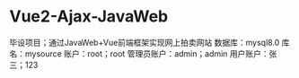 # Vue2-Ajax-JavaWeb
毕设项目；通过JavaWeb+Vue前端框架实现网上拍卖网站
数据库：mysql8.0 库名：mysource 账户：root；root
管理员账户：admin；admin
用户账户：张三；123
